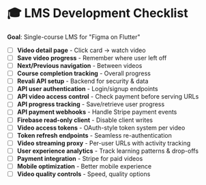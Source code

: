 # 🎓 LMS Development Checklist

**Goal**: Single-course LMS for "Figma on Flutter"

- [ ] **Video detail page** - Click card → watch video
- [ ] **Save video progress** - Remember where user left off
- [ ] **Next/Previous navigation** - Between videos
- [ ] **Course completion tracking** - Overall progress
- [ ] **Revali API setup** - Backend for security & data
- [ ] **API user authentication** - Login/signup endpoints
- [ ] **API video access control** - Check payment before serving URLs
- [ ] **API progress tracking** - Save/retrieve user progress
- [ ] **API payment webhooks** - Handle Stripe payment events
- [ ] **Firebase read-only client** - Disable client writes
- [ ] **Video access tokens** - OAuth-style token system per video
- [ ] **Token refresh endpoints** - Seamless re-authentication
- [ ] **Video streaming proxy** - Per-user URLs with activity tracking
- [ ] **User experience analytics** - Track learning patterns & drop-offs
- [ ] **Payment integration** - Stripe for paid videos
- [ ] **Mobile optimization** - Better mobile experience
- [ ] **Video quality controls** - Speed, quality options
